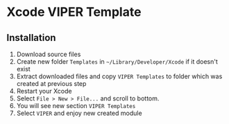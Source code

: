 # Xcode VIPER Template

## Installation

1. Download source files
2. Create new folder `Templates` in `~/Library/Developer/Xcode` if it doesn't exist
3. Extract downloaded files and copy `VIPER Templates` to folder which was created at previous step
4. Restart your Xcode
5. Select `File > New > File...` and scroll to bottom. 
6. You will see new section `VIPER Templates`
7. Select `VIPER` and enjoy new created module
